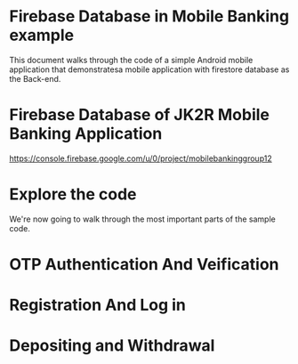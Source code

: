# Firebase Database in Mobile Banking example
This document walks through the code of a simple Android mobile application that demonstratesa mobile application with firestore database as the Back-end.

# Firebase Database of JK2R Mobile Banking Application
https://console.firebase.google.com/u/0/project/mobilebankinggroup12

# Explore the code
We're now going to walk through the most important parts of the sample code.

# OTP Authentication And Veification

# Registration And Log in

# Depositing and Withdrawal
